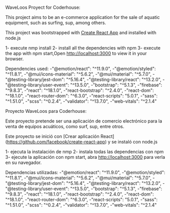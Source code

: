 WaveLoos Proyect for Coderhouse:

This project aims to be an e-commerce application for the sale of aquatic equipment, such as surfing, sup, among others.

This project was bootstrapped with [Create React App](https://github.com/facebook/create-react-app) and installed with node.js


1- execute nmp install
2- install all the dependencies with npm
3- execute the app with npm start,Open [http://localhost:3000](http://localhost:3000) to view it in your browser.


Dependencies used:
    -"@emotion/react": "^11.9.0",
    -"@emotion/styled": "^11.8.1",
    -"@mui/icons-material": "^5.6.2",
    -"@mui/material": "^5.7.0",
    -"@testing-library/jest-dom": "^5.16.4",
    -"@testing-library/react": "^13.2.0",
    -"@testing-library/user-event": "^13.5.0",
    -"bootstrap": "^5.1.3",
    -"firebase": "^9.8.3",
    -"react": "^18.1.0",
    -"react-bootstrap": "^2.4.0",
    -"react-dom": "^18.1.0",
    -"react-router-dom": "^6.3.0",
    -"react-scripts": "5.0.1",
    -"sass": "^1.51.0",
    -"scss": "^0.2.4",
    -"validator": "^13.7.0",
    -"web-vitals": "^2.1.4"


Proyecto WaveLoos para Coderhouse:

Este proyecto pretende ser una aplicación de comercio electrónico para la venta de equipos acuáticos, como surf, sup, entre otros.

Este proyecto se inició con [Crear aplicación React] (https://github.com/facebook/create-react-app) y se instaló con node.js


1- ejecuta la instalación de nmp
2- instala todas las dependencias con npm
3- ejecute la aplicación con npm start, abra [http://localhost:3000](http://localhost:3000) para verla en su navegador.


Dependencias utilizadas:
    -"@emotion/react": "^11.9.0",
    -"@emotion/styled": "^11.8.1",
    -"@mui/icons-material": "^5.6.2",
    -"@mui/material": "^5.7.0",
    -"@testing-library/jest-dom": "^5.16.4",
    -"@testing-library/react": "^13.2.0",
    -"@testing-library/user-event": "^13.5.0",
    -"bootstrap": "^5.1.3",
    -"firebase": "^9.8.3",
    -"react": "^18.1.0",
    -"react-bootstrap": "^2.4.0",
    -"react-dom": "^18.1.0",
    -"react-router-dom": "^6.3.0",
    -"react-scripts": "5.0.1",
    -"sass": "^1.51.0",
    -"scss": "^0.2.4",
    -"validator": "^13.7.0",
    -"web-vitals": "^2.1.4"